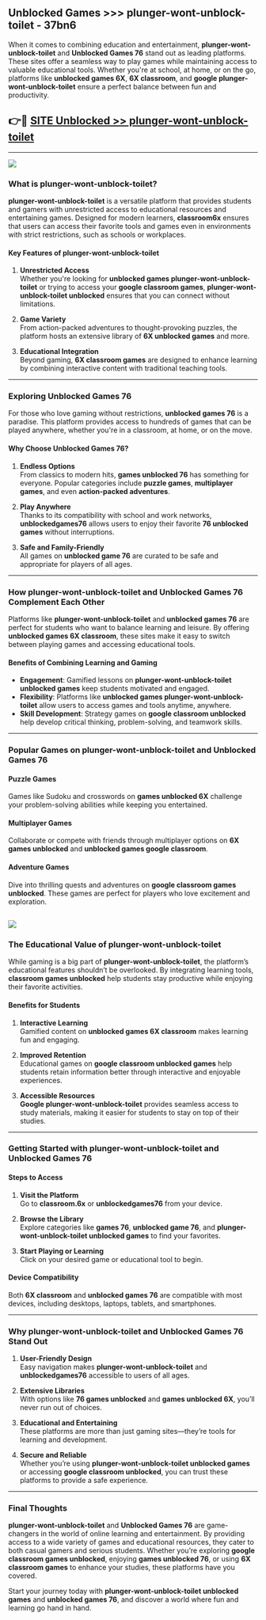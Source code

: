 ## Unblocked Games >>> plunger-wont-unblock-toilet - 37bn6 

When it comes to combining education and entertainment, **plunger-wont-unblock-toilet** and **Unblocked Games 76** stand out as leading platforms. These sites offer a seamless way to play games while maintaining access to valuable educational tools. Whether you're at school, at home, or on the go, platforms like **unblocked games 6X**, **6X classroom**, and **google plunger-wont-unblock-toilet** ensure a perfect balance between fun and productivity.
## 👉🔴 [SITE Unblocked >> plunger-wont-unblock-toilet](http://premium.freeplayer.one?title=plunger-wont-unblock-toilet&ref=22JU)
---
<a href="http://premium.freeplayer.one?title=plunger-wont-unblock-toilet&ref=22JU/"><img src="https://github.com/user-attachments/assets/438f12ca-57a4-47a3-8ead-c64da593a1e5"/></a>
### What is plunger-wont-unblock-toilet?  

**plunger-wont-unblock-toilet** is a versatile platform that provides students and gamers with unrestricted access to educational resources and entertaining games. Designed for modern learners, **classroom6x** ensures that users can access their favorite tools and games even in environments with strict restrictions, such as schools or workplaces.  

#### Key Features of plunger-wont-unblock-toilet  

1. **Unrestricted Access**  
   Whether you're looking for **unblocked games plunger-wont-unblock-toilet** or trying to access your **google classroom games**, **plunger-wont-unblock-toilet unblocked** ensures that you can connect without limitations.  

2. **Game Variety**  
   From action-packed adventures to thought-provoking puzzles, the platform hosts an extensive library of **6X unblocked games** and more.  

3. **Educational Integration**  
   Beyond gaming, **6X classroom games** are designed to enhance learning by combining interactive content with traditional teaching tools.  



---

### Exploring Unblocked Games 76  

For those who love gaming without restrictions, **unblocked games 76** is a paradise. This platform provides access to hundreds of games that can be played anywhere, whether you're in a classroom, at home, or on the move.  

#### Why Choose Unblocked Games 76?  

1. **Endless Options**  
   From classics to modern hits, **games unblocked 76** has something for everyone. Popular categories include **puzzle games**, **multiplayer games**, and even **action-packed adventures**.  

2. **Play Anywhere**  
   Thanks to its compatibility with school and work networks, **unblockedgames76** allows users to enjoy their favorite **76 unblocked games** without interruptions.  

3. **Safe and Family-Friendly**  
   All games on **unblocked game 76** are curated to be safe and appropriate for players of all ages.  

---

### How plunger-wont-unblock-toilet and Unblocked Games 76 Complement Each Other  

Platforms like **plunger-wont-unblock-toilet** and **unblocked games 76** are perfect for students who want to balance learning and leisure. By offering **unblocked games 6X classroom**, these sites make it easy to switch between playing games and accessing educational tools.  

#### Benefits of Combining Learning and Gaming  

- **Engagement**: Gamified lessons on **plunger-wont-unblock-toilet unblocked games** keep students motivated and engaged.  
- **Flexibility**: Platforms like **unblocked games plunger-wont-unblock-toilet** allow users to access games and tools anytime, anywhere.  
- **Skill Development**: Strategy games on **google classroom unblocked** help develop critical thinking, problem-solving, and teamwork skills.  

---

### Popular Games on plunger-wont-unblock-toilet and Unblocked Games 76  

#### Puzzle Games  

Games like Sudoku and crosswords on **games unblocked 6X** challenge your problem-solving abilities while keeping you entertained.  

#### Multiplayer Games  

Collaborate or compete with friends through multiplayer options on **6X games unblocked** and **unblocked games google classroom**.  

#### Adventure Games  

Dive into thrilling quests and adventures on **google classroom games unblocked**. These games are perfect for players who love excitement and exploration.  

<a href="http://download.freeplayer.one?title=plunger-wont-unblock-toilet&ref=23D/"><img src="https://github.com/user-attachments/assets/fe0c3e91-c8e1-489c-acf0-e2f614c12fb8"/></a>
---

### The Educational Value of plunger-wont-unblock-toilet  

While gaming is a big part of **plunger-wont-unblock-toilet**, the platform’s educational features shouldn’t be overlooked. By integrating learning tools, **classroom games unblocked** help students stay productive while enjoying their favorite activities.  

#### Benefits for Students  

1. **Interactive Learning**  
   Gamified content on **unblocked games 6X classroom** makes learning fun and engaging.  

2. **Improved Retention**  
   Educational games on **google classroom unblocked games** help students retain information better through interactive and enjoyable experiences.  

3. **Accessible Resources**  
   **Google plunger-wont-unblock-toilet** provides seamless access to study materials, making it easier for students to stay on top of their studies.  

---

### Getting Started with plunger-wont-unblock-toilet and Unblocked Games 76  

#### Steps to Access  

1. **Visit the Platform**  
   Go to **classroom.6x** or **unblockedgames76** from your device.  

2. **Browse the Library**  
   Explore categories like **games 76**, **unblocked game 76**, and **plunger-wont-unblock-toilet unblocked games** to find your favorites.  

3. **Start Playing or Learning**  
   Click on your desired game or educational tool to begin.  

#### Device Compatibility  

Both **6X classroom** and **unblocked games 76** are compatible with most devices, including desktops, laptops, tablets, and smartphones.  

---

### Why plunger-wont-unblock-toilet and Unblocked Games 76 Stand Out  

1. **User-Friendly Design**  
   Easy navigation makes **plunger-wont-unblock-toilet** and **unblockedgames76** accessible to users of all ages.  

2. **Extensive Libraries**  
   With options like **76 games unblocked** and **games unblocked 6X**, you’ll never run out of choices.  

3. **Educational and Entertaining**  
   These platforms are more than just gaming sites—they’re tools for learning and development.  

4. **Secure and Reliable**  
   Whether you’re using **plunger-wont-unblock-toilet unblocked games** or accessing **google classroom unblocked**, you can trust these platforms to provide a safe experience.  

---

### Final Thoughts  

**plunger-wont-unblock-toilet** and **Unblocked Games 76** are game-changers in the world of online learning and entertainment. By providing access to a wide variety of games and educational resources, they cater to both casual gamers and serious students. Whether you’re exploring **google classroom games unblocked**, enjoying **games unblocked 76**, or using **6X classroom games** to enhance your studies, these platforms have you covered.  

Start your journey today with **plunger-wont-unblock-toilet unblocked games** and **unblocked games 76**, and discover a world where fun and learning go hand in hand.  